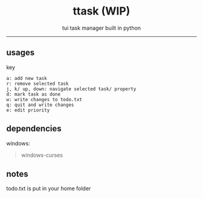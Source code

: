 <div align="center">
<h1>ttask (WIP)</h1>
tui task manager built in python
<hr>
</div>


## usages

key
```
a: add new task
r: remove selected task
j, k/ up, down: navigate selected task/ property
d: mark task as done 
w: write changes to todo.txt
q: quit and write changes
e: edit priority
```

## dependencies

windows:
>  windows-curses

## notes

todo.txt is put in your home folder